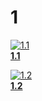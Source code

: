 # 1

<div class="md-grid">

<div class="card">
  <a href="/writeups/1/1.1/">
    <img src="/assets/images/default.png" alt="1.1">
    <div class="card-body">
      <strong>1.1</strong><br>
      <small></small>
      <p></p>
    </div>
  </a>
</div>


<div class="card">
  <a href="/writeups/1/1.2/">
    <img src="/assets/images/default.png" alt="1.2">
    <div class="card-body">
      <strong>1.2</strong><br>
      <small></small>
      <p></p>
    </div>
  </a>
</div>

</div>
